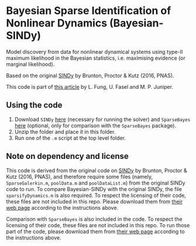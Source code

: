 # Bayesian Sparse Identification of Nonlinear Dynamics (Bayesian-SINDy) 
Model discovery from data for nonlinear dynamical systems using type-II maximum likelihood in the Bayesian statistics, i.e. maximising evidence (or marginal likelihood). 

Based on the original [SINDy](https://doi.org/10.1073/pnas.1517384113) by Brunton, Proctor & Kutz (2016, PNAS).

This code is part of [this article](https://arxiv.org/abs/2402.15357) by L. Fung, U. Fasel and M. P. Juniper.

## Using the code

1. Download `SINDy` [here](faculty.washington.edu/sbrunton/sparsedynamics.zip) (necessary for running the solver) and `SparseBayes` [here](http://www.miketipping.com/downloads/SB2_Release_200.zip) (optional, only for comparison with the `SparseBayes` package).
2. Unzip the folder and place it in this folder.
3. Run one of the `.m` script at the top level folder.

## Note on dependency and license

This code is derived from the original code on [SINDy](https://doi.org/10.1073/pnas.1517384113) by Brunton, Proctor & Kutz (2016, PNAS), and therefore require some files (namely, `SparseGalerkin.m`, `poolData.m` and `poolDataList.m`) from the original SINDy code to run. To compare Bayesian-SINDy with the original SINDy, the file `sparsifyDynamics.m` is also required. To respect the licensing of their code, these files are not included in this repo. Please download them from [their web page](https://doi.org/10.1073/pnas.1517384113) according to the instructions above.

Comparison with `SparseBayes` is also included in the code. To respect the licensing of their code, these files are not included in this repo. To run those part of the code, please download them from [their web page](http://www.miketipping.com/downloads/SB2_Release_200.zip) according to the instructions above.

